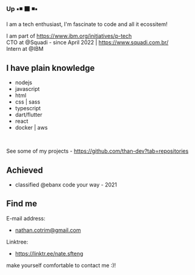 ### Up ▪️◾ ⬛ ◾▪️

I am a tech enthusiast, I'm fascinate to code and all it ecossitem!

I am part of https://www.ibm.org/initiatives/p-tech <br>
CTO at @Squadi - since April 2022 | https://www.squadi.com.br/ <br>
Intern at @IBM


## I have plain knowledge

- nodejs
- javascript
- html
- css | sass
- typescript
- dart/flutter
- react
- docker | aws

<br>

See some of my projects - https://github.com/than-dev?tab=repositories


## Achieved

- classified @ebanx code your way - 2021
 
## Find me

E-mail address:
- nathan.cotrim@gmail.com

Linktree:
- https://linktr.ee/nate.sfteng

make yourself comfortable to contact me :)!
